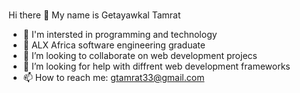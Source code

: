 ### 
Hi there 👋
  My name is Getayawkal Tamrat
- :eyes: I'm intersted in programming and technology 
- 🌱 ALX Africa software engineering graduate
- 👯 I’m looking to collaborate on web development projecs
- 🤔 I’m looking for help with diffrent web development frameworks
- 📫 How to reach me: gtamrat33@gmail.com
